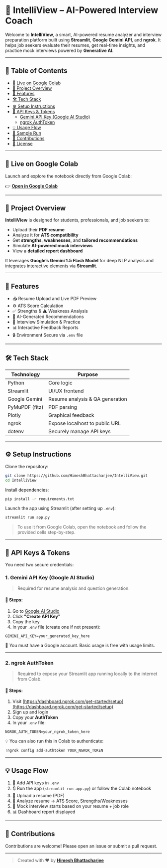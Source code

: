 # 🤖 IntelliView – AI-Powered Interview Coach

Welcome to **IntelliView**, a smart, AI-powered resume analyzer and interview preparation platform built using **Streamlit**, **Google Gemini API**, and **ngrok**. It helps job seekers evaluate their resumes, get real-time insights, and practice mock interviews powered by **Generative AI**.

---

## 📌 Table of Contents

- [🚀 Live on Google Colab](#-live-on-google-colab)
- [📄 Project Overview](#-project-overview)
- [🧠 Features](#-features)
- [🛠️ Tech Stack](#️-tech-stack)
- [⚙️ Setup Instructions](#️-setup-instructions)
- [🔐 API Keys & Tokens](#-api-keys--tokens)
  - [Gemini API Key (Google AI Studio)](#1-gemini-api-key-google-ai-studio)
  - [ngrok AuthToken](#2-ngrok-authtoken)
- [💡 Usage Flow](#-usage-flow)
- [🧪 Sample Run](#-sample-run)
- [🙌 Contributions](#-contributions)
- [📃 License](#-license)

---

## 🚀 Live on Google Colab

Launch and explore the notebook directly from Google Colab:

👉 [**Open in Google Colab**](https://colab.research.google.com/github/HimeshBhattacharjee/IntelliView/blob/main/IntelliView_AI_Powered_Interview_Coach.ipynb)

---

## 📄 Project Overview

**IntelliView** is designed for students, professionals, and job seekers to:

- Upload their **PDF resume**
- Analyze it for **ATS compatibility**
- Get **strengths**, **weaknesses**, and **tailored recommendations**
- Simulate **AI-powered mock interviews**
- View a **detailed report dashboard**

It leverages **Google’s Gemini 1.5 Flash Model** for deep NLP analysis and integrates interactive elements via **Streamlit**.

---

## 🧠 Features

- 📥 Resume Upload and Live PDF Preview  
- ⚙️ ATS Score Calculation  
- ✅ Strengths & ⚠️ Weakness Analysis  
- 📝 AI-Generated Recommendations  
- 🎤 Interview Simulation & Practice  
- 📊 Interactive Feedback Reports  
- 🔒 Environment Secure via `.env` file  

---

## 🛠️ Tech Stack

| Technology     | Purpose                          |
|----------------|----------------------------------|
| Python         | Core logic                       |
| Streamlit      | UI/UX frontend                   |
| Google Gemini  | Resume analysis & QA generation  |
| PyMuPDF (fitz) | PDF parsing                      |
| Plotly         | Graphical feedback               |
| ngrok          | Expose localhost to public URL   |
| dotenv         | Securely manage API keys         |

---

## ⚙️ Setup Instructions

Clone the repository:

```bash
git clone https://github.com/HimeshBhattacharjee/IntelliView.git
cd IntelliView
````

Install dependencies:

```bash
pip install -r requirements.txt
```

Launch the app using Streamlit (after setting up `.env`):

```bash
streamlit run app.py
```

> To use it from Google Colab, open the notebook and follow the provided cells step-by-step.

---

## 🔐 API Keys & Tokens

You need two secure credentials:

### 1. Gemini API Key (Google AI Studio)

> Required for resume analysis and question generation.

#### 📝 Steps:

1. Go to [Google AI Studio](https://aistudio.google.com/app/apikey)
2. Click **"Create API Key"**
3. Copy the key
4. In your `.env` file (create one if not present):

```env
GEMINI_API_KEY=your_generated_key_here
```

📌 You must have a Google account. Basic usage is free with usage limits.

---

### 2. ngrok AuthToken

> Required to expose your Streamlit app running locally to the internet from Colab.

#### 📝 Steps:

1. Visit [https://dashboard.ngrok.com/get-started/setup](https://dashboard.ngrok.com/get-started/setup)
2. Sign up and login
3. Copy your **AuthToken**
4. In your `.env` file:

```env
NGROK_AUTH_TOKEN=your_ngrok_token_here
```

💡 You can also run this in Colab to authenticate:

```python
!ngrok config add-authtoken YOUR_NGROK_TOKEN
```

---

## 💡 Usage Flow

1. 🔑 Add API keys in `.env`
2. 🔃 Run the app (`streamlit run app.py`) or follow the Colab notebook
3. 📄 Upload a resume (PDF)
4. 🧠 Analyze resume → ATS Score, Strengths/Weaknesses
5. 🎤 Mock interview starts based on your resume + job role
6. 📊 Dashboard report displayed

---

## 🙌 Contributions

Contributions are welcome! Please open an issue or submit a pull request.

---

> Created with ❤️ by **[Himesh Bhattacharjee](https://github.com/HimeshBhattacharjee)**
